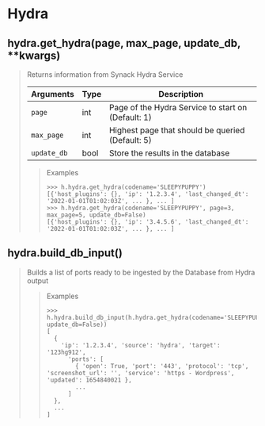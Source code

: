 # Hydra

## hydra.get_hydra(page, max_page, update_db, **kwargs)

> Returns information from Synack Hydra Service
>
> | Arguments | Type | Description
> | --- | --- | ---
> | `page` | int | Page of the Hydra Service to start on (Default: 1)
> | `max_page` | int | Highest page that should be queried (Default: 5)
> | `update_db` | bool | Store the results in the database
>
>> Examples
>> ```python3
>> >>> h.hydra.get_hydra(codename='SLEEPYPUPPY')
>> [{'host_plugins': {}, 'ip': '1.2.3.4', 'last_changed_dt': '2022-01-01T01:02:03Z', ... }, ... ]
>> >>> h.hydra.get_hydra(codename='SLEEPYPUPPY', page=3, max_page=5, update_db=False)
>> [{'host_plugins': {}, 'ip': '3.4.5.6', 'last_changed_dt': '2022-01-01T01:02:03Z', ... }, ... ]
>> ```

## hydra.build_db_input()

> Builds a list of ports ready to be ingested by the Database from Hydra output
>
>> Examples
>> ```python3
>> >>> h.hydra.build_db_input(h.hydra.get_hydra(codename='SLEEPYPUPPY', update_db=False))
>> [
>>   {
>>     'ip': '1.2.3.4', 'source': 'hydra', 'target': '123hg912',
>>       'ports': [
>>         { 'open': True, 'port': '443', 'protocol': 'tcp', 'screenshot_url': '', 'service': 'https - Wordpress', 'updated': 1654840021 },
>>         ...
>>       ]
>>   },
>>   ...
>> ]
>> ```
